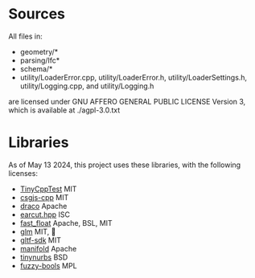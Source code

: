# Sources
All files in:
- geometry/*
- parsing/Ifc*
- schema/*
- utility/LoaderError.cpp, utility/LoaderError.h, utility/LoaderSettings.h, utility/Logging.cpp, and utility/Logging.h

are licensed under GNU AFFERO GENERAL PUBLIC LICENSE Version 3, which is available at ./agpl-3.0.txt

# Libraries
As of May 13 2024, this project uses these libraries, with the following licenses:
- [TinyCppTest](https://github.com/kovacsv/TinyCppTest) MIT
- [csgjs-cpp](https://github.com/dabroz/csgjs-cpp) MIT
- [draco](https://github.com/google/draco) Apache
- [earcut.hpp](https://github.com/mapbox/earcut.hpp) ISC
- [fast_float](https://github.com/fastfloat/fast_float) Apache, BSL, MIT
- [glm](https://github.com/g-truc/glm) MIT, 🐰
- [gltf-sdk](https://github.com/microsoft/glTF-SDK) MIT
- [manifold](https://github.com/elalish/manifold) Apache
- [tinynurbs](https://github.com/pradeep-pyro/tinynurbs) BSD
- [fuzzy-bools](https://github.com/tomvandig/fuzzy-bools) MPL

